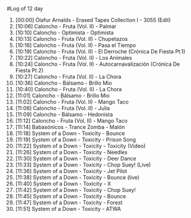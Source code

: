 #Log of 12 day

1. [00:00] Ólafur Arnalds - Erased Tapes Collection I - 3055 (Edit)
1. [10:06] Caloncho - Fruta (Vol. II) - Palmar
1. [10:10] Caloncho - Optimista - Optimista
1. [10:13] Caloncho - Fruta (Vol. II) - Chupetazos
1. [10:16] Caloncho - Fruta (Vol. II) - Pasa el Tiempo
1. [10:19] Caloncho - Fruta (Vol. II) - El Derroche (Crónica De Fiesta Pt.1)
1. [10:22] Caloncho - Fruta (Vol. II) - Los Animales
1. [10:24] Caloncho - Fruta (Vol. II) - Autocarnavalización (Crónica De Fiesta Pt.2)
1. [10:27] Caloncho - Fruta (Vol. II) - La Chora
1. [10:36] Caloncho - Bálsamo - Brillo Mio
1. [10:40] Caloncho - Fruta (Vol. II) - La Chora
1. [11:01] Caloncho - Bálsamo - Brillo Mio
1. [11:02] Caloncho - Fruta (Vol. II) - Mango Taco
1. [11:06] Caloncho - Fruta (Vol. II) - Julia
1. [11:09] Caloncho - Bálsamo - Hedonista
1. [11:12] Caloncho - Fruta (Vol. II) - Mango Taco
1. [11:14] Babasónicos - Trance Zomba - Malón
1. [11:18] System of a Down - Toxicity - Bounce
1. [11:19] System of a Down - Toxicity - Prison Song
1. [11:22] System of a Down - Toxicity - Toxicity (Video)
1. [11:26] System of a Down - Toxicity - Needles
1. [11:30] System of a Down - Toxicity - Deer Dance
1. [11:33] System of a Down - Toxicity - Chop Suey! (Live)
1. [11:36] System of a Down - Toxicity - Jet Pilot
1. [11:38] System of a Down - Toxicity - Bounce (live)
1. [11:40] System of a Down - Toxicity - X
1. [11:42] System of a Down - Toxicity - Chop Suey!
1. [11:45] System of a Down - Toxicity - Bounce
1. [11:47] System of a Down - Toxicity - Forest
1. [11:51] System of a Down - Toxicity - ATWA
